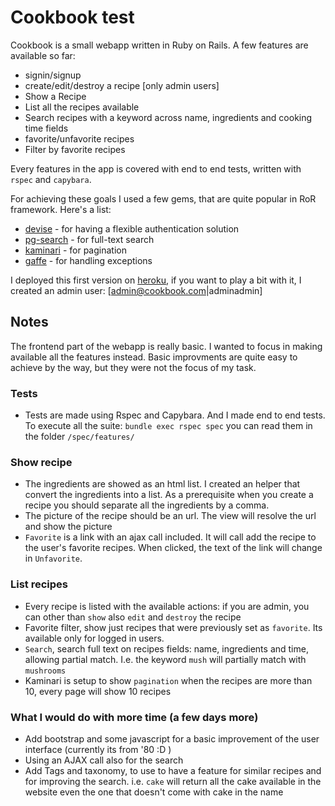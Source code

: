 # Cookbook test

Cookbook is a small webapp written in Ruby on Rails. A few features are available so far:

 - signin/signup
 - create/edit/destroy a recipe [only admin users]
 - Show a Recipe
 - List all the recipes available
 - Search recipes with a keyword across name, ingredients and cooking time fields
 - favorite/unfavorite recipes
 - Filter by favorite recipes

Every features in the app is covered with end to end tests, written with `rspec` and `capybara`.

For achieving these goals I used a few gems, that are quite popular in RoR framework. Here's a list:

 - [devise](https://github.com/plataformatec/devise) - for having a flexible authentication solution
 - [pg-search](https://github.com/Casecommons/pg_search) - for full-text search
 - [kaminari](https://github.com/amatsuda/kaminari) - for pagination
 - [gaffe](https://github.com/mirego/gaffe) - for handling exceptions

I deployed this first version on [heroku](https://ricettario.herokuapp.com/), if you want to play a bit with it, I created an admin user: [admin@cookbook.com|adminadmin]
## Notes
The frontend part of the webapp is really basic. I wanted to focus in making available all the features instead. Basic improvments are quite easy to achieve by the way, but they were not the focus of my task.

### Tests
- Tests are made using Rspec and Capybara. And I made end to end tests. To execute all the suite: `bundle exec rspec spec` you can read them in the folder `/spec/features/`

### Show recipe
- The ingredients are showed as an html list. I created an helper that convert the ingredients into a list. As a prerequisite when you create a recipe you should separate all the ingredients by a comma.
- The picture of the recipe should be an url. The view will resolve the url and show the picture
- `Favorite` is a link with an ajax call included. It will call add the recipe to the user's favorite recipes. When clicked, the text of the link will change in `Unfavorite`.

### List recipes
- Every recipe is listed with the available actions: if you are admin, you can other than `show` also `edit` and `destroy` the recipe
- Favorite filter, show just recipes that were previously set as `favorite`. Its available only for logged in users.
- `Search`, search full text on recipes fields: name, ingredients and time, allowing partial match. I.e. the keyword `mush` will partially match with `mushrooms`
- Kaminari is setup to show `pagination` when the recipes are more than 10, every page will show 10 recipes

### What I would do with more time (a few days more)
- Add bootstrap and some javascript for a basic improvement of the user interface (currently its from '80 :D )
- Using an AJAX call also for the search
- Add Tags and taxonomy, to use to have a feature for similar recipes and for improving the search. i.e. `cake` will return all the cake available in the website even the one that doesn't come with cake in the name
